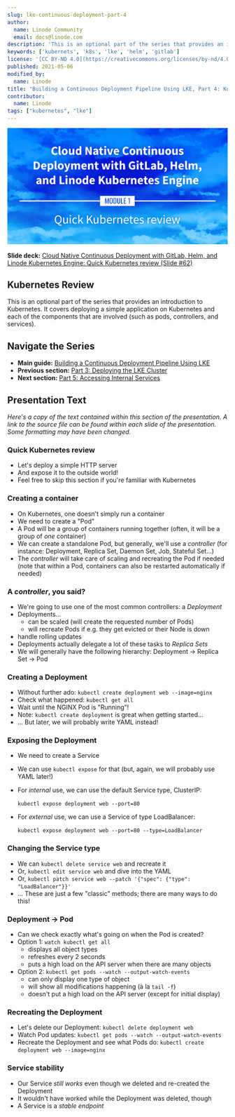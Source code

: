 ```yaml
---
slug: lke-continuous-deployment-part-4
author:
  name: Linode Community
  email: docs@linode.com
description: 'This is an optional part of the series that provides an introduction to Kubernetes. It covers deploying a simple application on Kubernetes and each of the components that are involved (such as pods, controllers, and services).'
keywords: ['kubernets', 'k8s', 'lke', 'helm', 'gitlab']
license: '[CC BY-ND 4.0](https://creativecommons.org/licenses/by-nd/4.0)'
published: 2021-05-06
modified_by:
  name: Linode
title: "Building a Continuous Deployment Pipeline Using LKE, Part 4: Kubernetes Review"
contributor:
  name: Linode
tags: ["kubernetes", "lke"]
---
```


![Cloud Native Continuous Deployment with GitLab, Helm, and Linode Kubernetes Engine: Kubernetes Review](cd-presentation-header-04-quick-kubernetes-review.png "Cloud Native Continuous Deployment with GitLab, Helm, and Linode Kubernetes Engine: Kubernetes Review")

**Slide deck:** [Cloud Native Continuous Deployment with GitLab, Helm, and Linode Kubernetes Engine: Quick Kubernetes review (Slide #62)](https://2021-03-lke.container.training/#62)

## Kubernetes Review

This is an optional part of the series that provides an introduction to Kubernetes. It covers deploying a simple application on Kubernetes and each of the components that are involved (such as pods, controllers, and services).

## Navigate the Series

- **Main guide:** [Building a Continuous Deployment Pipeline Using LKE](/docs/guides/lke-continuous-deployment-series)
- **Previous section:** [Part 3: Deploying the LKE Cluster](/docs/guides/lke-continuous-deployment-part-3)
- **Next section:** [Part 5: Accessing Internal Services](/docs/guides/lke-continuous-deployment-part-5)

## Presentation Text

*Here's a copy of the text contained within this section of the presentation. A link to the source file can be found within each slide of the presentation. Some formatting may have been changed.*

### Quick Kubernetes review

- Let's deploy a simple HTTP server
- And expose it to the outside world!
- Feel free to skip this section if you're familiar with Kubernetes

### Creating a container

- On Kubernetes, one doesn't simply run a container
- We need to create a "Pod"
- A Pod will be a group of containers running together (often, it will be a group of *one* container)
- We can create a standalone Pod, but generally, we'll use a *controller* (for instance: Deployment, Replica Set, Daemon Set, Job, Stateful Set...)
- The *controller* will take care of scaling and recreating the Pod if needed (note that within a Pod, containers can also be restarted automatically if needed)

### A *controller*, you said?

- We're going to use one of the most common controllers: a *Deployment*
- Deployments...
  - can be scaled (will create the requested number of Pods)
  - will recreate Pods if e.g. they get evicted or their Node is down
- handle rolling updates
- Deployments actually delegate a lot of these tasks to *Replica Sets*
- We will generally have the following hierarchy: Deployment → Replica Set → Pod

### Creating a Deployment

- Without further ado: `kubectl create deployment web --image=nginx`
- Check what happened: `kubectl get all`
- Wait until the NGINX Pod is "Running"!
- Note: `kubectl create deployment` is great when getting started...
- ... But later, we will probably write YAML instead!

### Exposing the Deployment

- We need to create a Service
- We can use `kubectl expose` for that (but, again, we will probably use YAML later!)
- For *internal* use, we can use the default Service type, ClusterIP:

      kubectl expose deployment web --port=80

- For *external* use, we can use a Service of type LoadBalancer:

      kubectl expose deployment web --port=80 --type=LoadBalancer

### Changing the Service type

- We can `kubectl delete service web` and recreate it
- Or, `kubectl edit service web` and dive into the YAML
- Or, `kubectl patch service web --patch '{"spec": {"type": "LoadBalancer"}}'`
- ... These are just a few "classic" methods; there are many ways to do this!

### Deployment → Pod

- Can we check exactly what's going on when the Pod is created?
- Option 1: `watch kubectl get all`
  - displays all object types
  - refreshes every 2 seconds
  - puts a high load on the API server when there are many objects
- Option 2: `kubectl get pods --watch --output-watch-events`
  - can only display one type of object
  - will show all modifications happening (à la `tail -f`)
  - doesn't put a high load on the API server (except for initial display)

### Recreating the Deployment

- Let's delete our Deployment: `kubectl delete deployment web`
- Watch Pod updates: `kubectl get pods --watch --output-watch-events`
- Recreate the Deployment and see what Pods do: `kubectl create deployment web --image=nginx`

### Service stability

- Our Service *still works* even though we deleted and re-created the Deployment
- It wouldn't have worked while the Deployment was deleted, though
- A Service is a *stable endpoint*